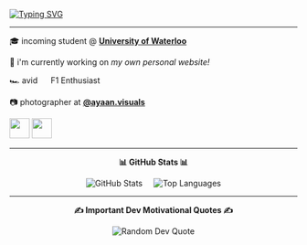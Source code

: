 <a href="https://git.io/typing-svg"><img src="https://readme-typing-svg.demolab.com?font=Oswald&weight=700&size=42&pause=1000&color=73E9F7&center=true&vCenter=true&width=1350&lines=Hi!+I'm+Ayaan+Faisal.+%F0%9F%91%A8%E2%80%8D%F0%9F%92%BB;Welcome+to+my+GitHub.+%F0%9F%93%A3" alt="Typing SVG" /></a>

<hr/>

<div>

🎓 incoming student @ [**University of Waterloo**](https://uwaterloo.ca/) 

🔭 i'm currently working on _my own personal website!_ 

🏎 avid <img src="https://cdn.simpleicons.org/ferrari/ea0000" width="15" height="15" /> F1 Enthusiast

📷 photographer at [**@ayaan.visuals**](https://www.instagram.com/ayaan.visuals)
</div>

[<img src="https://img.icons8.com/fluency/48/linkedin.png" width="35"/>](https://www.linkedin.com/in/ayaan-faisal-111991259/)
[<img src="https://img.icons8.com/fluency/48/instagram-new.png" width="35"/>](https://www.instagram.com/ayaan.visuals)


<hr/>

<div align="center">

<p><strong>📊 GitHub Stats 📊</strong></p>

</div>

<p align="center">
  <img src="https://github-readme-stats.vercel.app/api?username=appleayaan&theme=shadow_blue&hide_border=false&include_all_commits=false&count_private=false" alt="GitHub Stats" />&nbsp;&nbsp;&nbsp;&nbsp;
  <img src="https://github-readme-stats.vercel.app/api/top-langs/?username=appleayaan&theme=shadow_blue&hide_border=false&include_all_commits=false&count_private=false&layout=compact" alt="Top Languages" />
</p>

<hr/>

<div align="center">
  <p><strong>✍️ Important Dev Motivational Quotes ✍️</strong></p>
</div>

<p align="center">
  <img src="https://quotes-github-readme.vercel.app/api?type=horizontal&theme=tokyonight" alt="Random Dev Quote" />
</p>
